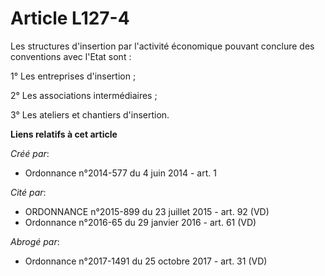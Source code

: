 # Article L127-4

Les structures d'insertion par l'activité économique pouvant conclure des conventions avec l'Etat sont :

1° Les entreprises d'insertion ;

2° Les associations intermédiaires ;

3° Les ateliers et chantiers d'insertion.

**Liens relatifs à cet article**

_Créé par_:

  - Ordonnance n°2014-577 du 4 juin 2014 - art. 1

_Cité par_:

  - ORDONNANCE n°2015-899 du 23 juillet 2015 - art. 92 (VD)
  - Ordonnance n°2016-65 du 29 janvier 2016 - art. 61 (VD)

_Abrogé par_:

  - Ordonnance n°2017-1491 du 25 octobre 2017 - art. 31 (VD)
